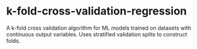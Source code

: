 # k-fold-cross-validation-regression
A k-fold cross validation algorithm for ML models trained on datasets with continuous output variables. Uses stratified validation splits to construct folds.
